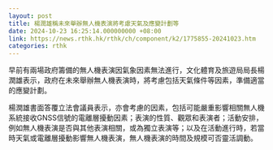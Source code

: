 ```yaml
---
layout: post
title: 楊潤雄稱未來舉辦無人機表演將考慮天氣及應變計劃等
date: 2024-10-23 16:25:14.000000000 +08:00
link: https://news.rthk.hk/rthk/ch/component/k2/1775855-20241023.htm
categories: rthk
---
```


早前有兩場政府籌備的無人機表演因氣象因素無法進行，文化體育及旅遊局局長楊潤雄表示，政府在未來舉辦無人機表演時，將考慮包括天氣條件等因素，準備適當的應變計劃。

楊潤雄書面答覆立法會議員表示，亦會考慮的因素，包括可能嚴重影響相關無人機系統接收GNSS信號的電離層擾動因素；表演的性質、觀眾和表演者；活動安排，例如無人機表演是否與其他表演相關，或為獨立表演等；以及在活動進行時，若當時天氣或電離層擾動影響無人機表演，無人機表演的時間及規模可否靈活調動。
